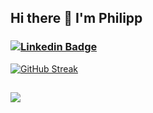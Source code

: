 ## Hi there 👋 I'm Philipp

### [![Linkedin Badge](https://img.shields.io/badge/-philippaffolter-blue?style=flat&logo=Linkedin&logoColor=white)](https://www.linkedin.com/in/philippaffolter/) 
<!--
[![Let's Connect](https://img.shields.io/badge/LinkedIn-0077B5?style=for-the-badge&logo=linkedin&logoColor=white)](https://www.linkedin.com/in/philippaffolter)
[![Linkedin Badge](https://img.shields.io/badge/-vgaupset-blue?style=flat&logo=Linkedin&logoColor=white)](https://www.linkedin.com/in/vgaupset/) 


<img src="https://platform.linkedin.com/badges/js/profile.js" async defer type="text/javascript" />
<img src="https://platform.linkedin.com/badges/js/profile.js" async defer type="text/javascript">
<div class="badge-base LI-profile-badge" data-locale="en_US" data-size="medium" data-theme="light" data-type="VERTICAL" data-vanity="philippaffolter" data-version="v1"><a class="badge-base__link LI-simple-link" href="https://no.linkedin.com/in/philippaffolter?trk=profile-badge">Philipp Affolter</a></div>" />
              

[![Philipp's GitHub stats](https://github-readme-stats.vercel.app/api?username=philippaffolter&count_private=true&show_icons=true&theme=dark)](https://github.com/anuraghazra/github-readme-stats)
-->
<!-- [![GitHub stats](https://github-readme-stats.vercel.app/api?username=philippaffolter&count_private=true&theme=chartreuse-dark&hide=prs,issues,contribs)](https://github.com/philippaffolter/github-readme-stats)<br>
-->
[![GitHub Streak](https://streak-stats.demolab.com/?user=philippaffolter&theme=github-dark&exclude_days=Sun%2CSat)](https://git.io/streak-stats)
##
![](https://komarev.com/ghpvc/?username=philippaffolter)

<!--

**philippaffolter/philippaffolter** is a ✨ _special_ ✨ repository because its `README.md` (this file) appears on your GitHub profile.

Here are some ideas to get you started:

- 🔭 I’m currently working on ...
- 🌱 I’m currently learning ...
- 👯 I’m looking to collaborate on ...
- 🤔 I’m looking for help with ...
- 💬 Ask me about ...
- 📫 How to reach me: ...
- 😄 Pronouns: ...
- ⚡ Fun fact: ...
-->

